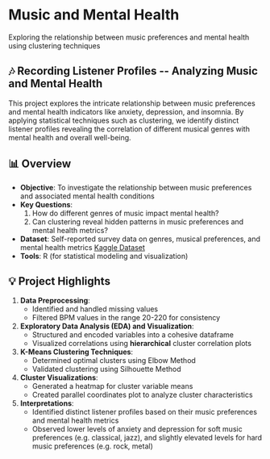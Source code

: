 # Music and Mental Health
Exploring the relationship between music preferences and mental health using clustering techniques

## 🎶 Recording Listener Profiles -- Analyzing Music and Mental Health
This project explores the intricate relationship between music preferences and mental health indicators like anxiety, depression, and insomnia. By applying statistical techniques such as clustering, we identify distinct listener profiles revealing the correlation of different musical genres with mental health and overall well-being.

## 📊 Overview

* **Objective**: To investigate the relationship between music preferences and associated mental health conditions
* **Key Questions**:
    1.  How do different genres of music impact mental health?
    2.  Can clustering reveal hidden patterns in music preferences and mental health metrics?
* **Dataset**: Self-reported survey data on genres, musical preferences, and mental health metrics [Kaggle Dataset](https://www.kaggle.com/datasets/catherinerasgaitis/mxmh-survey-results)
* **Tools**: R (for statistical modeling and visualization)

## 💡 Project Highlights

1.  **Data Preprocessing**:
    * Identified and handled missing values
    * Filtered BPM values in the range 20-220 for consistency
2.  **Exploratory Data Analysis (EDA) and Visualization**:
    * Structured and encoded variables into a cohesive dataframe
    * Visualized correlations using **hierarchical** cluster correlation plots
3.  **K-Means Clustering Techniques**:
    * Determined optimal clusters using Elbow Method
    * Validated clustering using Silhouette Method
4.  **Cluster Visualizations**:
    * Generated a heatmap for cluster variable means
    * Created parallel coordinates plot to analyze cluster characteristics
5.  **Interpretations**:
    * Identified distinct listener profiles based on their music preferences and mental health metrics
    * Observed lower levels of anxiety and depression for soft music preferences (e.g. classical, jazz), and slightly elevated levels for hard music preferences (e.g. rock, metal)
